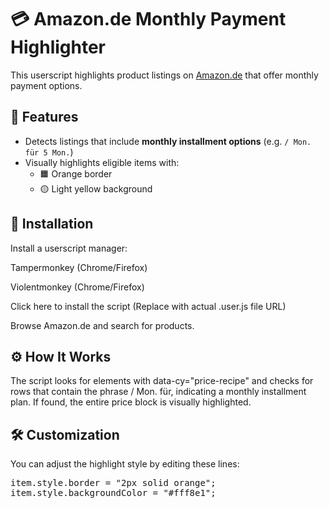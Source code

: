 # 💳 Amazon.de Monthly Payment Highlighter

This userscript highlights product listings on [Amazon.de](https://www.amazon.de/) that offer monthly payment options.

## 🧩 Features

- Detects listings that include **monthly installment options** (e.g. `/ Mon. für 5 Mon.`)
- Visually highlights eligible items with:
  - 🟧 Orange border
  - 🟡 Light yellow background

## 🚀 Installation
Install a userscript manager:

Tampermonkey (Chrome/Firefox)

Violentmonkey (Chrome/Firefox)

Click here to install the script
(Replace with actual .user.js file URL)

Browse Amazon.de and search for products.

## ⚙️ How It Works
The script looks for elements with data-cy="price-recipe" and checks for rows that contain the phrase / Mon. für, indicating a monthly installment plan. If found, the entire price block is visually highlighted.

## 🛠️ Customization
You can adjust the highlight style by editing these lines:

<pre>item.style.border = "2px solid orange";
item.style.backgroundColor = "#fff8e1";</pre>
